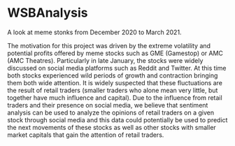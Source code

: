 # WSBAnalysis
A look at meme stonks from December 2020 to March 2021.

The motivation for this project was driven by the extreme volatility and potential profits offered by meme stocks such as GME (Gamestop) or AMC (AMC Theatres). Particularly in late January, the stocks were widely discussed on social media platforms such as Reddit and Twitter. At this time both stocks experienced wild periods of growth and contraction bringing them both wide attention. It is widely suspected that these fluctuations are the result of retail traders (smaller traders who alone mean very little, but together have much influence and capital). Due to the influence from retail traders and their presence on social media, we believe that sentiment analysis can be used to analyze the opinions of retail traders on a given stock through social media and this data could potentially be used to predict the next movements of these stocks as well as other stocks with smaller market capitals that gain the attention of retail traders.
